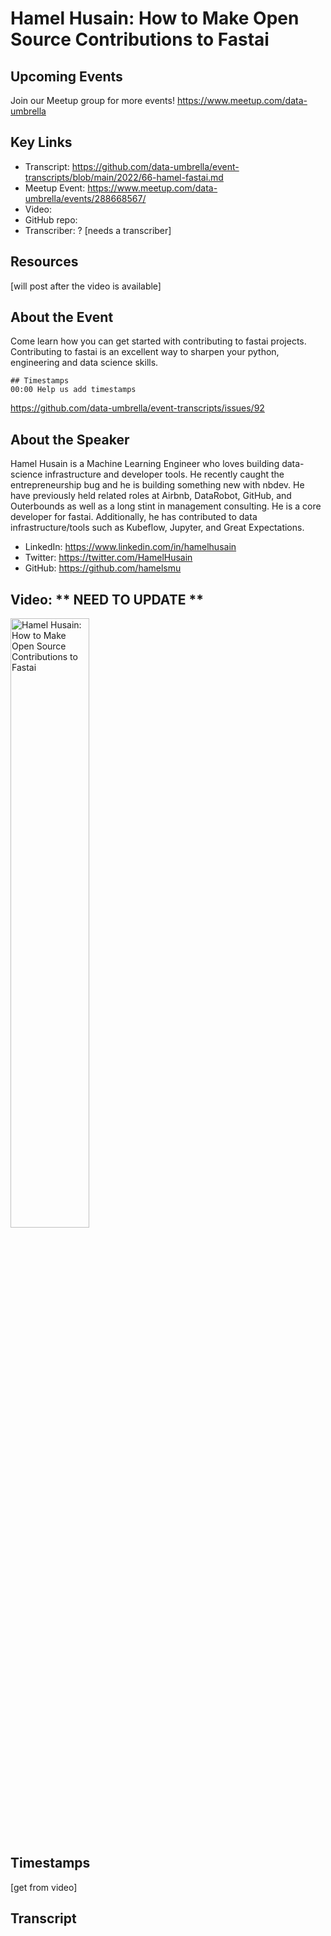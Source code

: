# Hamel Husain: How to Make Open Source Contributions to Fastai

## Upcoming Events
Join our Meetup group for more events!
https://www.meetup.com/data-umbrella

## Key Links
- Transcript: https://github.com/data-umbrella/event-transcripts/blob/main/2022/66-hamel-fastai.md 
- Meetup Event: https://www.meetup.com/data-umbrella/events/288668567/
- Video: 
- GitHub repo:  
- Transcriber:  ? [needs a transcriber]

## Resources
[will post after the video is available]

## About the Event
Come learn how you can get started with contributing to fastai projects. Contributing to fastai is an excellent way to sharpen your python, engineering and data science skills.

```
## Timestamps
00:00 Help us add timestamps
```
https://github.com/data-umbrella/event-transcripts/issues/92


## About the Speaker
Hamel Husain is a Machine Learning Engineer who loves building data-science infrastructure and developer tools. He recently caught the entrepreneurship bug and he is building something new with nbdev. He have previously held related roles at Airbnb, DataRobot, GitHub, and Outerbounds as well as a long stint in management consulting.
He is a core developer for fastai. Additionally, he has contributed to data infrastructure/tools such as Kubeflow, Jupyter, and Great Expectations.

- LinkedIn: https://www.linkedin.com/in/hamelhusain
- Twitter: https://twitter.com/HamelHusain
- GitHub: https://github.com/hamelsmu

## Video:  ** NEED TO UPDATE **
<a href="http://www.youtube.com/watch?feature=player_embedded&v=NbmdFJsnuuo" target="_blank"><img src="http://img.youtube.com/vi/NbmdFJsnuuo/0.jpg"
alt="Hamel Husain: How to Make Open Source Contributions to Fastai" width="50%" /></a>

## Timestamps
[get from video]

## Transcript

